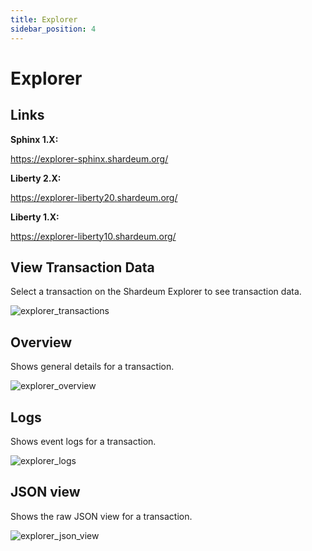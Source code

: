 ```yaml
---
title: Explorer
sidebar_position: 4
---
```


# Explorer

## Links

**Sphinx 1.X:**

https://explorer-sphinx.shardeum.org/

**Liberty 2.X:**

https://explorer-liberty20.shardeum.org/

**Liberty 1.X:**

https://explorer-liberty10.shardeum.org/

## View Transaction Data

Select a transaction on the Shardeum Explorer to see transaction data.

![explorer_transactions](/img/explorer/transactions.png)

## Overview

Shows general details for a transaction.

![explorer_overview](/img/explorer/overview.png)

## Logs

Shows event logs for a transaction.

![explorer_logs](/img/explorer/eventLogs.png)

## JSON view

Shows the raw JSON view for a transaction.

![explorer_json_view](/img/explorer/rawJSON.png)
